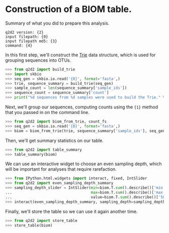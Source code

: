 # Construction of a BIOM table.

Summary of what you did to prepare this analysis.
```
q2d2 version: {2}
input filepath: {0}
input filepath md5: {3}
command: {4}
```

In this first step, we'll construct the [Trie](https://en.wikipedia.org/wiki/Trie)
data structure, which is used for grouping sequences into OTUs.

```python
>>> from q2d2 import build_trie
>>> import skbio
>>> seq_gen = skbio.io.read('{0}', format='fasta',)
>>> trie, sequence_summary = build_trie(seq_gen)
>>> sample_count = len(sequence_summary['sample_ids'])
>>> sequence_count = sequence_summary['count']
>>> print("%d sequences from %d samples were used to build the Trie." % (sequence_count, sample_count))
```

Next, we'll group our sequences, computing counts using the ``{1}`` method that you passed in on the command line.

```python
>>> from q2d2 import biom_from_trie, count_fs
>>> seq_gen = skbio.io.read('{0}', format='fasta',)
>>> biom = biom_from_trie(trie, sequence_summary['sample_ids'], seq_gen, count_f=count_fs['{1}'])
```

Then, we'll get summary statistics on our table.

```python
>>> from q2d2 import table_summary
>>> table_summary(biom)
```

We can use an interactive widget to choose an even sampling depth, which will be important for analyses that require rarefaction.

```python
>>> from IPython.html.widgets import interact, fixed, IntSlider
>>> from q2d2 import even_sampling_depth_summary
>>> sampling_depth_slider = IntSlider(min=biom.T.sum().describe()['min'],
...                                   max=biom.T.sum().describe()['max'],
...                                   value=biom.T.sum().describe()['50%'])
>>> interact(even_sampling_depth_summary, sampling_depth=sampling_depth_slider, biom=fixed(biom))
```

Finally, we'll store the table so we can use it again another time.

```python
>>> from q2d2 import store_table
>>> store_table(biom)
```
